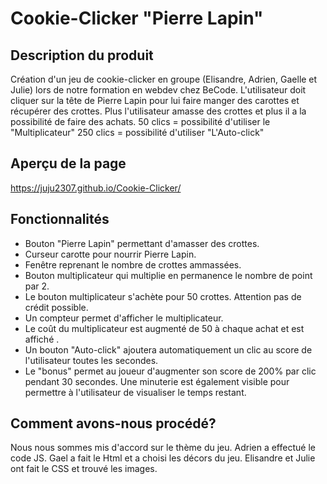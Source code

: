 

# Cookie-Clicker "Pierre Lapin"

## Description du produit
Création d'un jeu de cookie-clicker en groupe (Elisandre, Adrien, Gaelle et Julie) lors de notre formation en webdev chez BeCode. L'utilisateur doit cliquer sur la tête de Pierre Lapin pour lui faire manger des carottes et récupérer des crottes. Plus l'utilisateur amasse des crottes et plus il a la possibilité de faire des achats. 
50 clics = possibilité d'utiliser le "Multiplicateur"
250 clics = possibilité d'utiliser "L'Auto-click"

## Aperçu de la page
https://juju2307.github.io/Cookie-Clicker/

## Fonctionnalités
* Bouton "Pierre Lapin" permettant d'amasser des crottes.
* Curseur carotte pour nourrir Pierre Lapin.
* Fenêtre reprenant le nombre de crottes ammassées.
* Bouton multiplicateur qui multiplie en permanence le nombre de point par 2.
* Le bouton multiplicateur s'achète pour 50 crottes. Attention pas de crédit possible.
* Un compteur permet d'afficher le multiplicateur.
* Le coût du multiplicateur est augmenté de 50 à chaque achat et est affiché .
* Un bouton "Auto-click" ajoutera automatiquement un clic au score de l'utilisateur toutes les secondes.
* Le "bonus" permet au joueur d'augmenter son score de 200% par clic pendant 30 secondes. Une minuterie est également visible pour permettre à l'utilisateur de visualiser le temps restant.

## Comment avons-nous procédé?



Nous nous sommes mis d'accord sur le thème du jeu.
Adrien a effectué le code JS.
Gael a fait le Html et a choisi les décors du jeu. 
Elisandre et Julie ont fait le CSS et trouvé les images.

